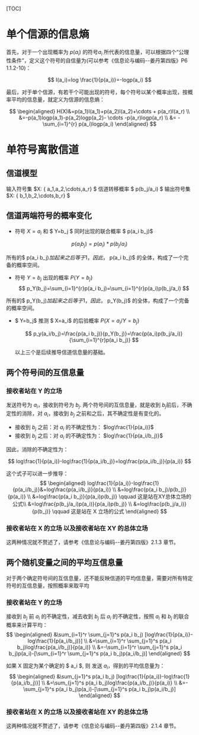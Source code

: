 [TOC]

# **单个信源的信息熵**

首先，对于一个出现概率为 $p(a_i)$ 的符号$a_i$ 所代表的信息量，可以根据四个“公理性条件”，定义这个符号的自信量为(可以参考《信息论与编码--姜丹第四版》P6  1.1.2-10)：

$$
I(a_i)=log \frac{1}{p(a_i)}=-logp(a_i)
$$

最后，对于单个信源，有若干个可能出现的符号，每个符号以某个概率出现，按概率平均的信息量，就定义为信源的信息熵：

$$
\begin{aligned} 
H(X)&=p(a_1)I(a_1)+p(a_2)I(a_2)+\cdots  + p(a_r)I(a_r) \\
    &=-p(a_1)logp(a_1)-p(a_2)logp(a_2)- \cdots -p(a_r)logp(a_r) \\
    &= -\sum_{i=1}^{r} p(a_i)logp(a_i)
\end{aligned}
$$

# **单符号离散信道**

## 信道模型

输入符号集 $X: \{ a_1,a_2,\cdots,a_r\} $
信道转移概率 $ p(b_j/a_i) $
输出符号集 $X: \{ b_1,b_2,\cdots,b_r\} $

## 信道两端符号的概率变化

* 符号 $X=a_i$ 和 $ Y=b_j $ 同时出现的联合概率 $  p(a_i b_j)$

$$
p(a_i b_j)=p(a_i)*p(b_j/a_i)
$$

所有的$  p(a_i b_j)$加起来之后等于 1，因此，$  p(a_i b_j)$ 的全体，构成了一个完备的概率空间。

* 符号 $Y=b_j$ 出现的概率 $P\{Y=b_j\}$
  $$
  p_Y(b_j)=\sum_{i=1}^{r}p(a_i b_j)=\sum_{i=1}^{r}p(a_i)p(b_j/a_i)
  $$

所有的$  p_Y(b_j)$加起来之后等于 1，因此，$  p_Y(b_j)$ 的全体，构成了一个完备的概率空间。

* $ Y=b_j$  推测 $ X=a_i$ 的后验概率 $P\{X=a_i/Y=b_j\}$
  
  $$
  p_y(a_i/b_j)=\frac{p(a_i b_j)}{p_Y(b_j)}=\frac{p(a_i)p(b_j/a_i)}{\sum_{i=1}^{r}p(a_i b_j)}
  $$
  
  以上三个是后续推导信道信息量的基础。

## 两个符号间的互信息量

### 接收者站在 Y 的立场

发送符号为 $a_i$，接收到符号为 $b_j$. 两个符号间的互信息量，就是收到 $b_j$前后，不确定性的消除，对 $a_i$，接收到 $b_j$ 之前和之后，其不确定性是有变化的。

* 接收到 $b_j$ 之前：对 $a_i$ 的不确定性为： $log\frac{1}{p(a_i)}$
* 接收到 $b_j$ 之后：对 $a_i$ 的不确定性为： $log\frac{1}{p(a_i/b_j)}$

因此，消除的不确定性为：

$$
log\frac{1}{p(a_i)}-log\frac{1}{p(a_i/b_j)}=log\frac{p(a_i/b_j)}{p(a_i)}
$$

这个式子可以进一步推导：
$$
\begin{aligned}
log\frac{1}{p(a_i)}-log\frac{1}{p(a_i/b_j)}&=log\frac{p(a_i/b_j)}{p(a_i)} \\
   &=log\frac{p(a_i b_j)/p(b_j)}{p(a_i)} \\
   &=log\frac{p(a_i b_j)}{p(a_i)p(b_j)}   \qquad  这是站在XY总体立场的公式\\
   &=log\frac{p(b_j/a_i)p(a_i)}{p(a_i)p(b_j)} \\
   &=log\frac{p(b_j/a_i)}{p(b_j)} \qquad  这是站在 X 立场的公式
\end{aligned}
$$

### 接收者站在 X 的立场 以及接收者站在 XY 的总体立场

这两种情况就不赘述了，请参考《信息论与编码--姜丹第四版》2.1.3 章节。

## **两个随机变量之间的平均互信息量**

对于两个确定符号间的互信息量，还不能反映信道的平均信息量，需要对所有特定符号的互信息量，按照概率来取平均

### 接收者站在 Y 的立场

接收到  $b_j$ 前 $a_i$  的不确定性，减去收到  $b_j$ 后 $a_i$ 的不确定性，按照 $a_i$ 和 $b_j$ 的联合概率来计算平均：
$$
\begin{aligned}
&\sum_{i=1}^r \sum_{j=1}^s p(a_i b_j) [log\frac{1}{p(a_i)}-log\frac{1}{p(a_i/b_j)}] \\
&=\sum_{i=1}^r \sum_{j=1}^s p(a_i b_j)log\frac{p(a_i/b_j)}{p(a_i)} \\
&=-\sum_{i=1}^r \sum_{j=1}^s p(a_i b_j)p(a_i)-[\sum_{i=1}^r \sum_{j=1}^s p(a_i b_j)p(a_i/b_j)]
\end{aligned}
$$

如果 X 固定为某个确定的 $ a_i $, 则 发送 $a_i$，得到的平均信息量为：
$$
\begin{aligned}
&\sum_{j=1}^s p(a_i b_j) [log\frac{1}{p(a_i)}-log\frac{1}{p(a_i/b_j)}] \\
&=\sum_{j=1}^s p(a_i b_j)log\frac{p(a_i/b_j)}{p(a_i)} \\
&=-\sum_{j=1}^s p(a_i b_j)p(a_i)-[\sum_{j=1}^s p(a_i b_j)p(a_i/b_j)]
\end{aligned}
$$

### 接收者站在 X 的立场 以及接收者站在 XY 的总体立场

这两种情况就不赘述了，请参考《信息论与编码--姜丹第四版》2.1.4 章节。




